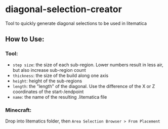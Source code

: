 # diagonal-selection-creator
Tool to quickly generate diagonal selections to be used in litematica

## How to Use:
### Tool:
- `step size`: the size of each sub-region. Lower numbers result in less air, but also increase sub-region count
- `thickness`: the size of the build along one axis
- `height`: height of the sub-regions
- `length`: the "length" of the diagonal. Use the difference of the X or Z coordinates of the start-/endpoint
- `name`: the name of the resulting .litematica file

### Minecraft:
Drop into litematics folder, then `Area Selection Browser > From Placement`
